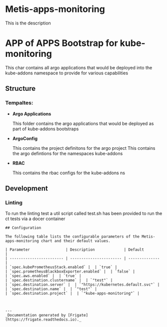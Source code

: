 
Metis-apps-monitoring
===========

This is the description


# APP of APPS Bootstrap for kube-monitoring

This char contains all argo applications that would be deployed into the kube-addons namespace to provide for various
capabilities

## Structure

### **Tempaltes:**


- **Argo Applications**

    This folder contains the argo applications that would be deployed as part of kube-addons bootstraps

- **ArgoConfig**

    This contains the project definitons  for the argo project
    This  contains the argo defintions for the namespaces kube-addons

- **RBAC**

    This contains the rbac configs for the kube-addons ns

## Development
### Linting
To run the linting test a util script called test.sh has been provided to run the ct tests via a docer container




```
## Configuration

The following table lists the configurable parameters of the Metis-apps-monitoring chart and their default values.

| Parameter                | Description             | Default        |
| ------------------------ | ----------------------- | -------------- |
| `spec.kubePrometheusStack.enabled` |  | `true` |
| `spec.prometheusBlackboxExporter.enabled` |  | `false` |
| `spec.aws.enabled` |  | `true` |
| `spec.destination.clustername` |  | `"test"` |
| `spec.destination.server` |  | `"https://kubernetes.default.svc"` |
| `spec.destination.name` |  | `"test"` |
| `spec.destination.project` |  | `"kube-apps-monitoring"` |



---
_Documentation generated by [Frigate](https://frigate.readthedocs.io)._

